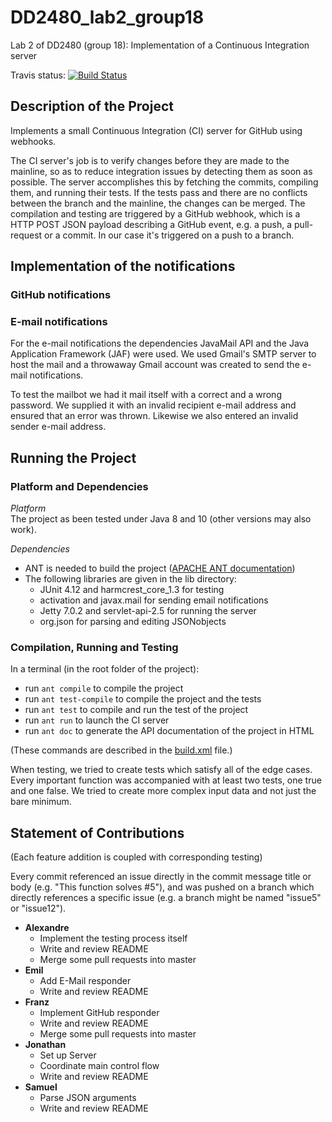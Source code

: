 # DD2480_lab2_group18
Lab 2 of DD2480 (group 18): Implementation of a Continuous Integration server

Travis status: [![Build Status](https://travis-ci.org/apeinot/DD2480_lab2_group18.svg?branch=master)](https://travis-ci.org/apeinot/DD2480_lab2_group18)

## Description of the Project
Implements a small Continuous Integration (CI) server for GitHub using webhooks.

The CI server's job is to verify changes before they are made to the mainline, so as to reduce integration issues by detecting them as soon as possible. The server accomplishes this by fetching the commits, compiling them, and running their tests. If the tests pass and there are no conflicts between the branch and the mainline, the changes can be merged. The compilation and testing are triggered by a GitHub webhook, which is a HTTP POST JSON payload describing a GitHub event, e.g. a push, a pull-request or a commit. In our case it's triggered on a push to a branch.

## Implementation of the notifications

### GitHub notifications



### E-mail notifications

For the e-mail notifications the dependencies JavaMail API and the Java Application Framework (JAF) were used. We used Gmail's SMTP server to host the mail and a throwaway Gmail account was created to send the e-mail notifications. 

To test the mailbot we had it mail itself with a correct and a wrong password. We supplied it with an invalid recipient e-mail address and ensured that an error was thrown. Likewise we also entered an invalid sender e-mail address.

## Running the Project

### Platform and Dependencies

*Platform*  
The project as been tested under Java 8 and 10 (other versions may also work).

*Dependencies*  
* ANT is needed to build the project ([APACHE ANT documentation](https://ant.apache.org/manual/))
* The following libraries are given in the lib directory:
  * JUnit 4.12 and harmcrest_core_1.3 for testing
  * activation and javax.mail for sending email notifications
  * Jetty 7.0.2 and servlet-api-2.5 for running the server
  * org.json for parsing and editing JSONobjects

### Compilation, Running and Testing

In a terminal (in the root folder of the project):
* run `ant compile` to compile the project
* run `ant test-compile` to compile the project and the tests
* run `ant test` to compile and run the test of the project
* run `ant run` to launch the CI server
* run `ant doc` to generate the API documentation of the project in HTML

(These commands are described in the [build.xml](build.xml) file.)

When testing, we tried to create tests which satisfy all of the edge cases. Every important function was accompanied with at least two tests, one true and one false. We tried to create more complex input data and not just the bare minimum.

## Statement of Contributions

(Each feature addition is coupled with corresponding testing)

Every commit referenced an issue directly in the commit message title or body (e.g. "This function solves #5"), and was pushed on a branch which directly references a specific issue (e.g. a branch might be named "issue5" or "issue12").

* **Alexandre**
  * Implement the testing process itself
  * Write and review README
  * Merge some pull requests into master
* **Emil**
  * Add E-Mail responder
  * Write and review README
* **Franz**
  * Implement GitHub responder
  * Write and review README
  * Merge some pull requests into master
* **Jonathan**
  * Set up Server
  * Coordinate main control flow
  * Write and review README
* **Samuel**
  * Parse JSON arguments
  * Write and review README
